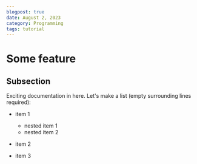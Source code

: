 ```yaml
---
blogpost: true
date: August 2, 2023
category: Programming
tags: tutorial
---
```


# Some feature

## Subsection

Exciting documentation in here.
Let's make a list (empty surrounding lines required):

- item 1

  - nested item 1
  - nested item 2

- item 2
- item 3
